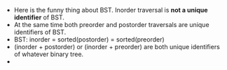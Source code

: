 * Here is the funny thing about BST. Inorder traversal is **not a unique identifier** of BST.
* At the same time both preorder and postorder traversals are unique identifiers of BST.
* BST: inorder = sorted(postorder) = sorted(preorder)
* (inorder + postorder) or (inorder + preorder) are both unique identifiers of whatever binary tree.
*